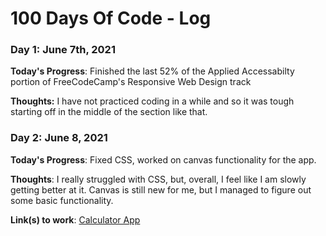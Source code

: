 # 100 Days Of Code - Log

### Day 1: June 7th, 2021 

**Today's Progress**: Finished the last 52% of the Applied Accessabilty portion of FreeCodeCamp's Responsive Web Design track

**Thoughts:** I have not practiced coding in a while and so it was tough starting off in the middle of the section like that.


### Day 2: June 8, 2021 

**Today's Progress**: Fixed CSS, worked on canvas functionality for the app.

**Thoughts**: I really struggled with CSS, but, overall, I feel like I am slowly getting better at it. Canvas is still new for me, but I managed to figure out some basic functionality.

**Link(s) to work**: [Calculator App](http://www.example.com)

